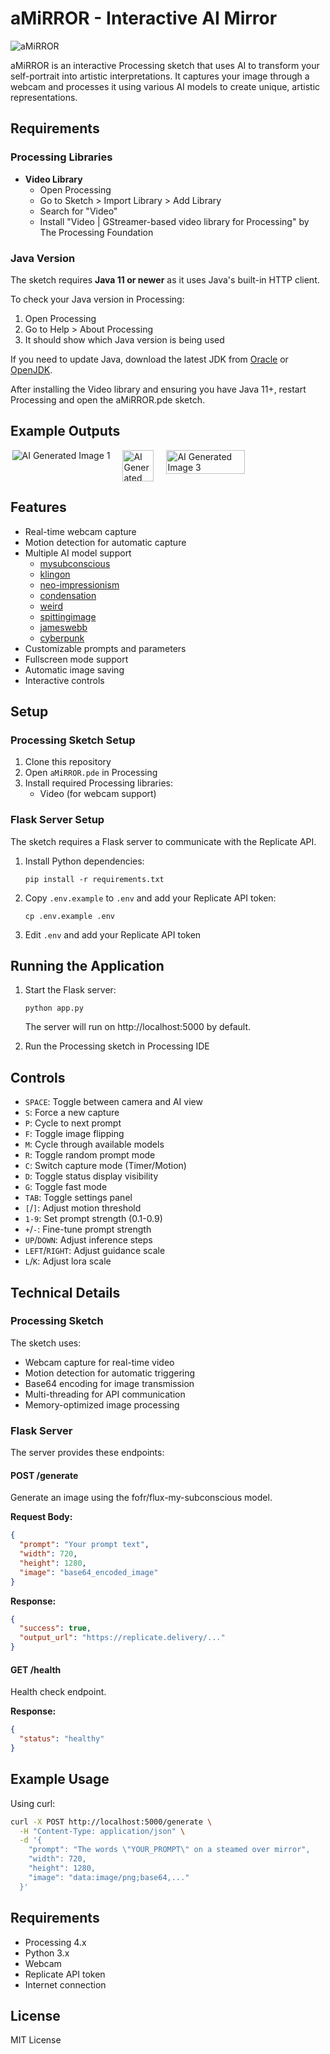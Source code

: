 # aMiRROR - Interactive AI Mirror

![aMiRROR](images/blended.png)

aMiRROR is an interactive Processing sketch that uses AI to transform your self-portrait into artistic interpretations. It captures your image through a webcam and processes it using various AI models to create unique, artistic representations.

## Requirements

### Processing Libraries
- **Video Library**
  - Open Processing
  - Go to Sketch > Import Library > Add Library
  - Search for "Video"
  - Install "Video | GStreamer-based video library for Processing" by The Processing Foundation

### Java Version
The sketch requires **Java 11 or newer** as it uses Java's built-in HTTP client.

To check your Java version in Processing:
1. Open Processing
2. Go to Help > About Processing
3. It should show which Java version is being used

If you need to update Java, download the latest JDK from [Oracle](https://www.oracle.com/java/technologies/downloads/) or [OpenJDK](https://adoptium.net/).

After installing the Video library and ensuring you have Java 11+, restart Processing and open the aMiRROR.pde sketch.

## Example Outputs

<div style="display: flex; flex-wrap: wrap; justify-content: center; gap: 20px;">
  <img src="images/fofr_mysubconscious_20250403_202325.png" alt="AI Generated Image 1""/>
  <img src="images/aimirror1.png" alt="AI Generated Image 2" width="50"/>
  <img src="images/aimirror2.png" alt="AI Generated Image 3" width="50%"/>
</div>

## Features

- Real-time webcam capture
- Motion detection for automatic capture
- Multiple AI model support
  - [mysubconscious](https://replicate.com/fofr/mysubconscious)
  - [klingon](https://replicate.com/fofr/klingon)
  - [neo-impressionism](https://replicate.com/fofr/neo-impressionism)
  - [condensation](https://replicate.com/fofr/condensation)
  - [weird](https://replicate.com/fofr/weird)
  - [spittingimage](https://replicate.com/fofr/spittingimage)
  - [jameswebb](https://replicate.com/fofr/jameswebb)
  - [cyberpunk](https://replicate.com/fofr/cyberpunk)
- Customizable prompts and parameters
- Fullscreen mode support
- Automatic image saving
- Interactive controls

## Setup

### Processing Sketch Setup

1. Clone this repository
2. Open `aMiRROR.pde` in Processing
3. Install required Processing libraries:
   - Video (for webcam support)

### Flask Server Setup

The sketch requires a Flask server to communicate with the Replicate API.

1. Install Python dependencies:
   ```
   pip install -r requirements.txt
   ```
2. Copy `.env.example` to `.env` and add your Replicate API token:
   ```
   cp .env.example .env
   ```
3. Edit `.env` and add your Replicate API token

## Running the Application

1. Start the Flask server:
   ```
   python app.py
   ```
   The server will run on http://localhost:5000 by default.

2. Run the Processing sketch in Processing IDE

## Controls

- `SPACE`: Toggle between camera and AI view
- `S`: Force a new capture
- `P`: Cycle to next prompt
- `F`: Toggle image flipping
- `M`: Cycle through available models
- `R`: Toggle random prompt mode
- `C`: Switch capture mode (Timer/Motion)
- `D`: Toggle status display visibility
- `G`: Toggle fast mode
- `TAB`: Toggle settings panel
- `[`/`]`: Adjust motion threshold
- `1-9`: Set prompt strength (0.1-0.9)
- `+`/`-`: Fine-tune prompt strength
- `UP`/`DOWN`: Adjust inference steps
- `LEFT`/`RIGHT`: Adjust guidance scale
- `L`/`K`: Adjust lora scale

## Technical Details

### Processing Sketch

The sketch uses:
- Webcam capture for real-time video
- Motion detection for automatic triggering
- Base64 encoding for image transmission
- Multi-threading for API communication
- Memory-optimized image processing

### Flask Server

The server provides these endpoints:

#### POST /generate
Generate an image using the fofr/flux-my-subconscious model.

**Request Body:**
```json
{
  "prompt": "Your prompt text",
  "width": 720,
  "height": 1280,
  "image": "base64_encoded_image"
}
```

**Response:**
```json
{
  "success": true,
  "output_url": "https://replicate.delivery/..."
}
```

#### GET /health
Health check endpoint.

**Response:**
```json
{
  "status": "healthy"
}
```

## Example Usage

Using curl:
```bash
curl -X POST http://localhost:5000/generate \
  -H "Content-Type: application/json" \
  -d '{
    "prompt": "The words \"YOUR_PROMPT\" on a steamed over mirror",
    "width": 720,
    "height": 1280,
    "image": "data:image/png;base64,..."
  }'
```

## Requirements

- Processing 4.x
- Python 3.x
- Webcam
- Replicate API token
- Internet connection

## License

MIT License 